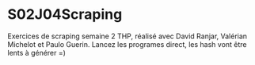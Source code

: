 # S02J04Scraping

Exercices de scraping semaine 2 THP, réalisé avec David Ranjar, Valérian Michelot et Paulo Guerin.
Lancez les programes direct, les hash vont être lents à générer =)
